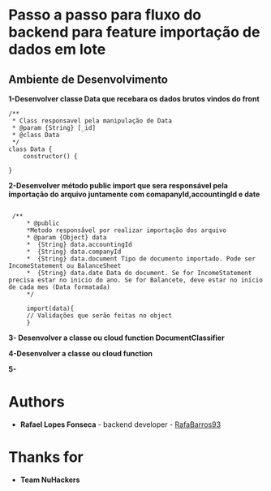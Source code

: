 # Passo a passo para fluxo do backend para feature importação de dados em lote

## Ambiente de Desenvolvimento

**1-Desenvolver classe Data que recebara os dados brutos vindos do front**

```
/**
 * Class responsavel pela manipulação de Data
 * @param {String} [_id]
 * @class Data
 */
class Data {
    constructor() {

}
```

**2-Desenvolver método public import que sera responsável pela importação do arquivo juntamente com comapanyId,accountingId e date**

```

 /**
     * @public
     *Metodo responsâvel por realizar importação dos arquivo
     * @param {Object} data
     *  {String} data.accountingId
     *  {String} data.companyId
     *  {String} data.document Tipo de documento importado. Pode ser IncomeStatement ou BalanceSheet
     *  {String} data.date Data do document. Se for IncomeStatement precisa estar no inicio do ano. Se for Balancete, deve estar no início de cada mes (Data formatada)
     */

     import(data){
     // Validações que serão feitas no object
     }

```

**3- Desenvolver a classe ou cloud function DocumentClassifier**

**4-Desenvolver a classe ou cloud function**

**5-**

# Authors

-   **Rafael Lopes Fonseca** \- backend developer \- [RafaBarros93](https://github.com/RafaBarros93/)

# Thanks for

-   **Team NuHackers**
